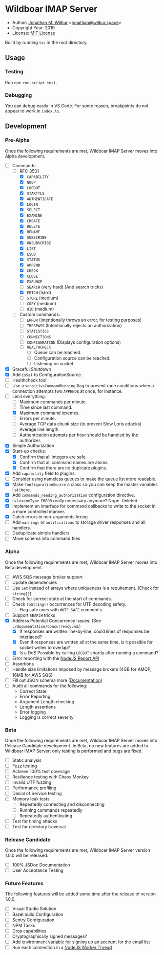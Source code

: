 # Wildboar IMAP Server

* Author: [Jonathan M. Wilbur](https://jonathan.wilbur.space) <[jonathan@wilbur.space](mailto:jonathan@wilbur.space)>
* Copyright Year: 2019
* License: [MIT License](https://mit-license.org/)

Build by running `tsc` in the root directory.

## Usage

### Testing

Run `npm run-script test`.

### Debugging

You can debug easily in VS Code. For some reason, breakpoints do not appear to
work in `index.ts`. 

## Development

### Pre-Alpha

Once the following requirements are met, Wildboar IMAP Server moves into Alpha
development.

- [ ] Commands:
  - [ ] RFC 3501
    - [x] `CAPABILITY`
    - [x] `NOOP`
    - [x] `LOGOUT`
    - [x] `STARTTLS`
    - [x] `AUTHENTICATE`
    - [x] `LOGIN`
    - [x] `SELECT`
    - [x] `EXAMINE`
    - [x] `CREATE`
    - [x] `DELETE`
    - [x] `RENAME`
    - [x] `SUBSCRIBE`
    - [x] `UNSUBSCRIBE`
    - [x] `LIST`
    - [x] `LSUB`
    - [x] `STATUS`
    - [x] `APPEND`
    - [x] `CHECK`
    - [x] `CLOSE`
    - [x] `EXPUNGE`
    - [ ] `SEARCH` (very hard) (And search tricks)
    - [x] `FETCH` (hard)
    - [ ] `STORE` (medium)
    - [ ] `COPY` (medium)
    - [ ] `UID` (medium)
  - [ ] Custom commands:
    - [ ] `ERROR` (Intentionally throws an error, for testing purposes)
    - [ ] `TRESPASS` (Intentionally rejects on authorization)
    - [ ] `STATISTICS`
    - [ ] `CONNECTIONS`
    - [ ] `CONFIGURATION` (Displays configuration options)
    - [ ] `HEALTHCHECK`
      - [ ] Queue can be reached.
      - [ ] Configuration source can be reached.
      - [ ] Listening on socket.
- [x] Graceful Shutdown
- [x] Add `isSet` to ConfigurationSource.
- [ ] Healthcheck tool
- [ ] Use a `sensitiveCommandRunning` flag to prevent race conditions when a
      connection attempts two `APPEND`s at once, for instance.
- [ ] Limit everything:
  - [ ] Maximum commands per minute.
  - [ ] Time since last command.
  - [x] Maximum command lexemes.
  - [ ] Errors per minute.
  - [ ] Average TCP data chunk size (to prevent Slow Loris attacks)
  - [ ] Average line length.
  - [ ] Authentication attempts per hour should be handled by the authorizer.
- [x] Simple Authorization
- [x] Start-up checks:
  - [x] Confirm that all integers are safe.
  - [x] Confirm that all command names are atoms.
  - [x] Confirm that there are no duplicate plugins.
- [x] Add `capability` field to plugins.
- [ ] Consider using nameless queues to make the queue list more readable.
- [x] Make `ConfigurationSource` a class so you can keep the master variables list there.
- [x] Add `commands_needing_authorization` configuration directive.
- [x] Is `LexemeType.ERROR` really necessary anymore? Nope. Deleted.
- [x] Implement an interface for command callbacks to write to the socket in a more controlled manner.
- [x] Catch errors in non-arguments lexing.
- [ ] Add `warnings` or `notifications` to storage driver responses and all handlers.
- [ ] Deduplicate simple handlers
- [ ] Move schema into command files

### Alpha

Once the following requirements are met, Wildboar IMAP Server moves into Beta
development.

- [ ] AWS SQS message broker support
- [ ] Update dependencies
- [ ] Use `Set` instead of arrays where uniqueness is a requirement. (Check for `string[]`)
- [ ] Check for correct state at the start of commands.
- [ ] Check `toString()` occurrences for UTF decoding safety.
  - [ ] Flag safe ones with `#UTF_SAFE` comments.
- [ ] Support `SEARCH` tricks
- [x] Address Potential Concurrency Issues: (See `./documentation/concurrency.md`.)
  - [x] If responses are written line-by-line, could lines of responses be interlaced?
  - [x] Even if responses are written all at the same time, is it possible for socket writes to overlap?
  - [x] Is a DoS Possible by calling `LOGOUT` shortly after running a command?
- [ ] Error reporting with the [NodeJS Report API](https://nodejs.org/dist/latest-v11.x/docs/api/report.html)
- [ ] Assertions
- [ ] Handle size limitations imposed by message brokers (4GB for AMQP, 16MB for AWS SQS)
- [ ] Fill out JSON schema more ([Documentation](json-schema.org/latest/json-schema-validation.html))
- [ ] Audit all commands for the following:
  - Correct State
  - Error Reporting
  - Argument Length checking
  - Length assertions
  - Error logging
  - Logging is correct severity

### Beta

Once the following requirements are met, Wildboar IMAP Server moves into
Release Candidate development. In Beta, no new features are added to Wildboar
IMAP Server; only testing is performed and bugs are fixed.

- [ ] Static analysis
- [ ] Fuzz testing
- [ ] Achieve 100% test coverage
- [ ] Resilience testing with Chaos Monkey
- [ ] Invalid UTF fuzzing
- [ ] Performance profiling
- [ ] Denial of Service testing
- [ ] Memory leak tests
  - [ ] Repeatedly connecting and disconnecting
  - [ ] Running commands repeatedly
  - [ ] Repeatedly authenticating
- [ ] Test for timing attacks
- [ ] Test for directory traversal

### Release Candidate

Once the following requirements are met, Wildboar IMAP Server version 1.0.0
will be released.

- [ ] 100% JSDoc Documentation
- [ ] User Acceptance Testing

### Future Features

The following features will be added some time after the release of version
1.0.0.

- [ ] Visual Studio Solution
- [ ] Bazel build Configuration
- [ ] Sentry Configuration
- [ ] NPM Tasks
- [ ] Drop capabilities
- [ ] Cryptographically signed messages?
- [ ] Add environment variable for signing up an account for the email list
- [ ] Run each connection in a [NodeJS Worker Thread](https://nodejs.org/dist/latest-v11.x/docs/api/worker_threads.html)